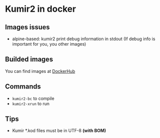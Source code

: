 # Kumir2 in docker

## Images issues
- alpine-based: kumir2 print debug information in stdout (If debug info is important for you, you other images)

## Builded images
You can find images at [DockerHub](https://hub.docker.com/repository/docker/doctorixx/docker-kumir2)

## Commands
- `kumir2-bc` to compile
- `kumir2-xrun` to run

## Tips
- Kumir *.kod files must be in UTF-8 **(with BOM)**
